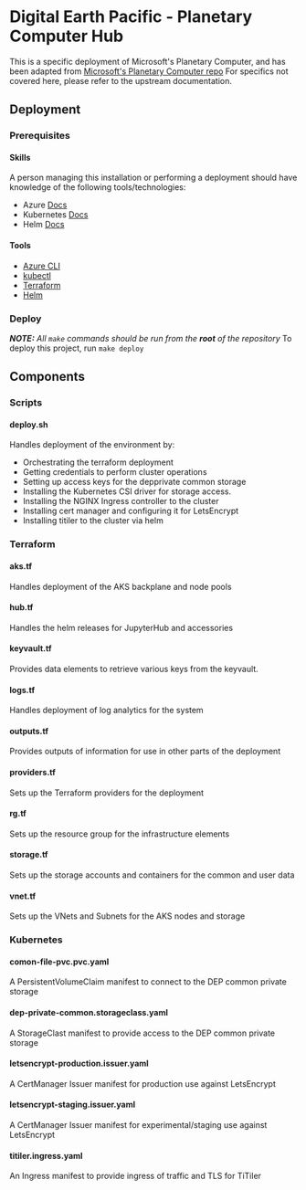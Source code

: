 # Digital Earth Pacific - Planetary Computer Hub
This is a specific deployment of Microsoft's Planetary Computer, and has been adapted from [Microsoft's Planetary Computer repo](https://github.com/microsoft/planetary-computer-hub)
For specifics not covered here, please refer to the upstream documentation.

## Deployment
### Prerequisites
#### Skills
A person managing this installation or performing a deployment should have knowledge of the following tools/technologies:
* Azure [Docs](https://docs.azure.com)
* Kubernetes [Docs](https://kubernetes.io/docs/home/)
* Helm [Docs](https://helm.sh/docs/)

#### Tools
* [Azure CLI](https://docs.microsoft.com/en-us/cli/azure/install-azure-cli)
* [kubectl](https://kubernetes.io/docs/tasks/tools/#kubectl)
* [Terraform](https://www.terraform.io/downloads.html)
* [Helm](https://helm.sh/docs/intro/install/)
### Deploy
_**NOTE:** All `make` commands should be run from the **root** of the repository_
To deploy this project, run `make deploy`

## Components
### Scripts
#### deploy.sh
Handles deployment of the environment by:
- Orchestrating the terraform deployment
- Getting credentials to perform cluster operations
- Setting up access keys for the depprivate common storage
- Installing the Kubernetes CSI driver for storage access.
- Installing the NGINX Ingress controller to the cluster
- Installing cert manager and configuring it for LetsEncrypt
- Installing titiler to the cluster via helm

### Terraform
#### aks.tf
Handles deployment of the AKS backplane and node pools

#### hub.tf
Handles the helm releases for JupyterHub and accessories

#### keyvault.tf
Provides data elements to retrieve various keys from the keyvault.

#### logs.tf
Handles deployment of log analytics for the system

#### outputs.tf
Provides outputs of information for use in other parts of the deployment

#### providers.tf
Sets up the Terraform providers for the deployment 

#### rg.tf
Sets up the resource group for the infrastructure elements

#### storage.tf
Sets up the storage accounts and containers for the common and user data

#### vnet.tf
Sets up the VNets and Subnets for the AKS nodes and storage

### Kubernetes
#### comon-file-pvc.pvc.yaml
A PersistentVolumeClaim manifest to connect to the DEP common private storage

#### dep-private-common.storageclass.yaml
A StorageClast manifest to provide access to the DEP common private storage

#### letsencrypt-production.issuer.yaml
A CertManager Issuer manifest for production use against LetsEncrypt

#### letsencrypt-staging.issuer.yaml
A CertManager Issuer manifest for experimental/staging use against LetsEncrypt

#### titiler.ingress.yaml
An Ingress manifest to provide ingress of traffic and TLS for TiTiler
